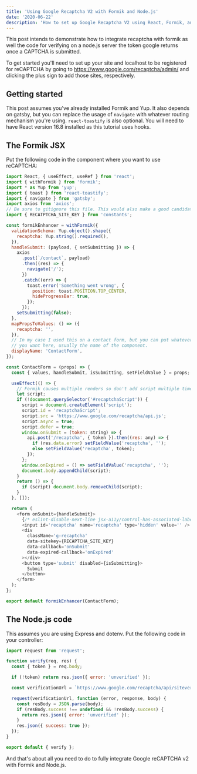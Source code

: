 ```yaml
---
title: 'Using Google Recaptcha V2 with Formik and Node.js'
date: '2020-06-22'
description: 'How to set up Google Recaptcha V2 using React, Formik, and Node.js'
---
```


This post intends to demonstrate how to integrate recaptcha with formik
as well the code for verifying on a node.js server the token google returns
once a CAPTCHA is submitted.

To get started you'll need to set up your site and localhost to be registered
for reCAPTCHA by going to https://www.google.com/recaptcha/admin/ and clicking
the plus sign to add those sites, respectively.

## Getting started

This post assumes you've already installed Formik and Yup. It also depends on gatsby, but you can replace the usage of `navigate` with whatever routing
mechanism you're using. `react-toastify` is also optional. You will need to
have React version 16.8 installed as this tutorial uses hooks.

## The Formik JSX

Put the following code in the component where you want to use reCAPTCHA\:

```javascript
import React, { useEffect, useRef } from 'react';
import { withFormik } from 'formik';
import * as Yup from 'yup';
import { toast } from 'react-toastify';
import { navigate } from 'gatsby';
import axios from 'axios';
// Be sure to gitignore this file. This would also make a good candidate env variable.
import { RECATPTCHA_SITE_KEY } from 'constants';

const formikEnhancer = withFormik({
  validationSchema: Yup.object().shape({
    recaptcha: Yup.string().required(),
  }),
  handleSubmit: (payload, { setSubmitting }) => {
    axios
      .post(`/contact`, payload)
      .then((res) => {
        navigate('/');
      })
      .catch((err) => {
        toast.error('Something went wrong', {
          position: toast.POSITION.TOP_CENTER,
          hideProgressBar: true,
        });
      });
    setSubmitting(false);
  },
  mapPropsToValues: () => ({
    recaptcha: '',
  }),
  // In my case I used this on a contact form, but you can put whatever
  // you want here, usually the name of the component.
  displayName: 'ContactForm',
});

const ContactForm = (props) => {
  const { values, handleSubmit, isSubmitting, setFieldValue } = props;

  useEffect(() => {
    // Formik causes multiple renders so don't add script multiple times
    let script;
    if (!document.querySelector('#recaptchaScript')) {
      script = document.createElement('script');
      script.id = 'recaptchaScript';
      script.src = 'https://www.google.com/recaptcha/api.js';
      script.async = true;
      script.defer = true;
      window.onSubmit = (token: string) => {
        api.post('/recaptcha', { token }).then((res: any) => {
          if (res.data.error) setFieldValue('recaptcha', '');
          else setFieldValue('recaptcha', token);
        });
      };
      window.onExpired = () => setFieldValue('recaptcha', '');
      document.body.appendChild(script);
    }
    return () => {
      if (script) document.body.removeChild(script);
    }
  }, []);

  return (
    <form onSubmit={handleSubmit}>
      {/* eslint-disable-next-line jsx-a11y/control-has-associated-label */}
      <input id='recaptcha' name='recaptcha' type='hidden' value='' />
      <div
        className='g-recaptcha'
        data-sitekey={RECAPTCHA_SITE_KEY}
        data-callback='onSubmit'
        data-expired-callback='onExpired'
      ></div>
      <button type='submit' disabled={isSubmitting}>
        Submit
      </button>
    </form>
  );
};

export default formikEnhancer(ContactForm);
```

## The Node.js code

This assumes you are using Express and dotenv. Put the following code in your controller\:

```javascript
import request from 'request';

function verify(req, res) {
  const { token } = req.body;

  if (!token) return res.json({ error: 'unverified' });

  const verificationUrl = `https://www.google.com/recaptcha/api/siteverify?secret=${process.env.RECAPTCHA_SECRET_KEY}&response=${token}&remoteip=${req.connection.remoteAddress}`;

  request(verificationUrl, function (error, response, body) {
    const resBody = JSON.parse(body);
    if (resBody.success !== undefined && !resBody.success) {
      return res.json({ error: 'unverified' });
    }
    res.json({ success: true });
  });
}

export default { verify };
```

And that's about all you need to do to fully integrate Google reCAPTCHA v2 with
Formik and Node.js.

<!-- Feel free to [contact me](/contact) if you have any
questions or comments. -->

